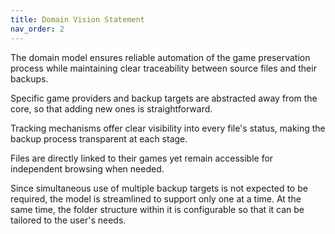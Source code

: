```yaml
---
title: Domain Vision Statement
nav_order: 2
---
```


The domain model ensures reliable automation of the game preservation process
while maintaining clear traceability between source files and their backups.

Specific game providers and backup targets are abstracted away from the core,
so that adding new ones is straightforward.

Tracking mechanisms offer clear visibility into every file's status,
making the backup process transparent at each stage.

Files are directly linked to their games yet remain accessible for independent browsing when needed.

Since simultaneous use of multiple backup targets is not expected to be required,
the model is streamlined to support only one at a time.
At the same time, the folder structure within it is configurable so that it can be tailored to the user's needs.